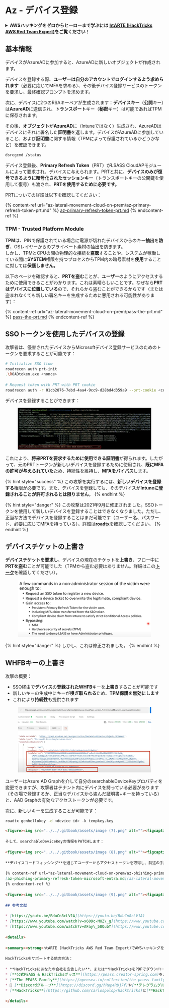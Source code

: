 # Az - デバイス登録

<details>

<summary><strong>AWSハッキングをゼロからヒーローまで学ぶには</strong> <a href="https://training.hacktricks.xyz/courses/arte"><strong>htARTE (HackTricks AWS Red Team Expert)</strong></a><strong>をご覧ください！</strong></summary>

HackTricksをサポートする他の方法:

* **HackTricksにあなたの会社を広告したい**、または**HackTricksをPDFでダウンロードしたい**場合は、[**サブスクリプションプラン**](https://github.com/sponsors/carlospolop)をチェックしてください！
* [**公式PEASS & HackTricksグッズ**](https://peass.creator-spring.com)を入手する
* [**The PEASS Family**](https://opensea.io/collection/the-peass-family)を発見し、独占的な[**NFTs**](https://opensea.io/collection/the-peass-family)のコレクションをチェックする
* 💬 [**Discordグループ**](https://discord.gg/hRep4RUj7f)に**参加する**か、[**テレグラムグループ**](https://t.me/peass)に参加する、または**Twitter** 🐦 [**@carlospolopm**](https://twitter.com/carlospolopm)を**フォローする**。
* [**HackTricks**](https://github.com/carlospolop/hacktricks)と[**HackTricks Cloud**](https://github.com/carlospolop/hacktricks-cloud)のgithubリポジトリにPRを提出して、あなたのハッキングのコツを**共有する**。

</details>

## 基本情報

デバイスがAzureADに参加すると、AzureADに新しいオブジェクトが作成されます。

デバイスを登録する際、**ユーザーは自分のアカウントでログインするよう求められます**（必要に応じてMFAを求める）、その後デバイス登録サービスのトークンを要求し、最終確認プロンプトを求めます。

次に、デバイスに2つのRSAキーペアが生成されます：**デバイスキー**（**公開**キー）は**AzureAD**に送信され、**トランスポート**キー（**秘密**キー）は可能であればTPMに保存されます。

その後、**オブジェクト**が**AzureAD**に（Intuneではなく）生成され、AzureADはデバイスにそれに署名した**証明書**を返します。デバイスがAzureADに参加していること、および**証明書**に関する情報（TPMによって保護されているかどうかなど）を確認できます。
```bash
dsregcmd /status
```
デバイス登録後、**Primary Refresh Token**（PRT）がLSASS CloudAPモジュールによって要求され、デバイスに与えられます。PRTと共に、**デバイスのみが復号できるように暗号化されたセッションキー**（トランスポートキーの公開鍵を使用して復号）も渡され、**PRTを使用するために必要です。**

PRTについての詳細は以下を確認してください：

{% content-ref url="az-lateral-movement-cloud-on-prem/az-primary-refresh-token-prt.md" %}
[az-primary-refresh-token-prt.md](az-lateral-movement-cloud-on-prem/az-primary-refresh-token-prt.md)
{% endcontent-ref %}

### TPM - Trusted Platform Module

**TPM**は、PINで保護されている場合に電源が切れたデバイスからのキー**抽出**を**防ぎ**、OSレイヤーからのプライベート素材の抽出を防ぎます。\
しかし、TPMとCPUの間の物理的な接続を**盗聴**することや、システムが稼働している間に**SYSTEM**権限を持つプロセスからTPM内の暗号素材を**使用**することに対しては**保護しません。**

以下のページを確認すると、**PRTを盗む**ことが、**ユーザー**のようにアクセスするために使用できることがわかります。これは素晴らしいことです。なぜなら**PRTはデバイスに位置している**ので、それらから盗むことができるからです（または盗まれなくても新しい署名キーを生成するために悪用される可能性があります）：

{% content-ref url="az-lateral-movement-cloud-on-prem/pass-the-prt.md" %}
[pass-the-prt.md](az-lateral-movement-cloud-on-prem/pass-the-prt.md)
{% endcontent-ref %}

## SSOトークンを使用したデバイスの登録

攻撃者は、侵害されたデバイスからMicrosoftデバイス登録サービスのためのトークンを要求することが可能です：
```bash
# Initialize SSO flow
roadrecon auth prt-init
.\ROADtoken.exe <nonce>

# Request token with PRT with PRT cookie
roadrecon auth -r 01cb2876-7ebd-4aa4-9cc9-d28bd4d359a9 --prt-cookie <cookie>
```
デバイスを登録することができます：

<figure><img src="../../.gitbook/assets/image (4) (1).png" alt=""><figcaption></figcaption></figure>

これにより、**将来PRTを要求するために使用できる証明書**が得られます。したがって、元のPRTトークンが新しいデバイスを登録するために使用され、**既にMFAの許可が与えられていた**ため、持続性を維持し、**MFAをバイパス**します。

{% hint style="success" %}
この攻撃を実行するには、**新しいデバイスを登録する**権限が必要です。また、デバイスを登録しても、そのデバイスが**Intuneに登録されることが許可されるとは限りません**。
{% endhint %}

{% hint style="danger" %}
この攻撃は2021年9月に修正されました。SSOトークンを使用して新しいデバイスを登録することはできなくなりました。ただし、正当な方法でデバイスを登録することはまだ可能です（ユーザー名、パスワード、必要に応じてMFAを持っている）。詳細は[**roadtx**](az-lateral-movement-cloud-on-prem/az-roadtx-authentication.md)を確認してください。
{% endhint %}

## デバイスチケットの上書き

**デバイスチケットを要求し**、デバイスの現在のチケットを**上書き**、フロー中に**PRTを盗む**ことが可能でした（TPMから盗む必要はありません。詳細はこの[**トーク**](https://youtu.be/BduCn8cLV1A)を確認してください）。

<figure><img src="../../.gitbook/assets/image (4) (1) (1).png" alt=""><figcaption></figcaption></figure>

{% hint style="danger" %}
しかし、これは修正されました。
{% endhint %}

## WHFBキーの上書き

攻撃の概要：

* SSO経由で**デバイス**の**登録されたWHFB**キーを**上書き**することが可能です
* 新しいキーの生成中にキーが**嗅ぎ取られる**ため、**TPM保護を無効にします**
* これにより**持続性**も提供されます

<figure><img src="../../.gitbook/assets/image (6).png" alt=""><figcaption></figcaption></figure>

ユーザーはAzure AD Graphを介して自分のsearchableDeviceKeyプロパティを変更できますが、攻撃者はテナント内にデバイスを持っている必要があります（その場で登録するか、正当なデバイスから盗んだ証明書+キーを持っている）と、AAD Graphの有効なアクセストークンが必要です。

次に、新しいキーを生成することが可能です：
```bash
roadtx genhellokey -d <device id> -k tempkey.key
```
```markdown
<figure><img src="../../.gitbook/assets/image (7).png" alt=""><figcaption></figcaption></figure>

そして、searchableDeviceKeyの情報をPATCHします：

<figure><img src="../../.gitbook/assets/image (8).png" alt=""><figcaption></figcaption></figure>

**デバイスコードフィッシング**を通じてユーザーからアクセストークンを取得し、前述の手順を悪用して**アクセスを盗む**ことが可能です。詳細は以下をチェックしてください：

{% content-ref url="az-lateral-movement-cloud-on-prem/az-phishing-primary-refresh-token-microsoft-entra.md" %}
[az-phishing-primary-refresh-token-microsoft-entra.md](az-lateral-movement-cloud-on-prem/az-phishing-primary-refresh-token-microsoft-entra.md)
{% endcontent-ref %}

<figure><img src="../../.gitbook/assets/image (9).png" alt=""><figcaption></figcaption></figure>

## 参考文献

* [https://youtu.be/BduCn8cLV1A](https://youtu.be/BduCn8cLV1A)
* [https://www.youtube.com/watch?v=x609c-MUZ\_g](https://www.youtube.com/watch?v=x609c-MUZ\_g)
* [https://www.youtube.com/watch?v=AFay\_58QubY](https://www.youtube.com/watch?v=AFay\_58QubY)

<details>

<summary><strong>htARTE (HackTricks AWS Red Team Expert)でAWSハッキングをゼロからヒーローまで学ぶ</strong></summary>

HackTricksをサポートする他の方法：

* **HackTricksにあなたの会社を広告したい**、または**HackTricksをPDFでダウンロードしたい**場合は、[**サブスクリプションプラン**](https://github.com/sponsors/carlospolop)をチェックしてください！
* [**公式PEASS & HackTricksグッズ**](https://peass.creator-spring.com)を入手する
* [**The PEASS Family**](https://opensea.io/collection/the-peass-family)を発見する、私たちの独占的な[**NFTs**](https://opensea.io/collection/the-peass-family)のコレクション
* 💬 [**Discordグループ**](https://discord.gg/hRep4RUj7f)や[**テレグラムグループ**](https://t.me/peass)に**参加する**、または**Twitter** 🐦 [**@carlospolopm**](https://twitter.com/carlospolopm)を**フォローする**。
* [**HackTricks**](https://github.com/carlospolop/hacktricks)と[**HackTricks Cloud**](https://github.com/carlospolop/hacktricks-cloud)のgithubリポジトリにPRを提出して、あなたのハッキングのコツを**共有する**。

</details>
```
